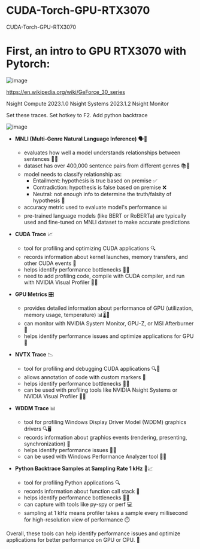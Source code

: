 # CUDA-Torch-GPU-RTX3070
CUDA-Torch-GPU-RTX3070

# First, an intro to GPU RTX3070 with Pytorch:

![image](https://user-images.githubusercontent.com/30595158/223591104-d92127bc-a41f-4c19-bd15-d3137878d744.png)

https://en.wikipedia.org/wiki/GeForce_30_series

Nsight Compute 2023.1.0
Nsight Systems 2023.1.2
Nsight Monitor

Set these traces.  Set hotkey to F2.  Add python backtrace

![image](https://user-images.githubusercontent.com/30595158/223607018-fd00fc13-c7f6-41bb-811e-903b045a0760.png)


- **MNLI (Multi-Genre Natural Language Inference)** 🗣️💬
  - evaluates how well a model understands relationships between sentences 👥💭
  - dataset has over 400,000 sentence pairs from different genres 📚📖
  - model needs to classify relationship as:
    - Entailment: hypothesis is true based on premise ✅
    - Contradiction: hypothesis is false based on premise ❌
    - Neutral: not enough info to determine the truth/falsity of hypothesis 🤷
  - accuracy metric used to evaluate model's performance 📊
  - pre-trained language models (like BERT or RoBERTa) are typically used and fine-tuned on MNLI dataset to make accurate predictions
  
- **CUDA Trace** 📈
  - tool for profiling and optimizing CUDA applications 🔍
  - records information about kernel launches, memory transfers, and other CUDA events 📝
  - helps identify performance bottlenecks 🕵️‍♀️
  - need to add profiling code, compile with CUDA compiler, and run with NVIDIA Visual Profiler 👨‍💻
  
- **GPU Metrics** 🎛️
  - provides detailed information about performance of GPU (utilization, memory usage, temperature) 📊🌡️💾
  - can monitor with NVIDIA System Monitor, GPU-Z, or MSI Afterburner 👀
  - helps identify performance issues and optimize applications for GPU 🚀
  
- **NVTX Trace** 📉
  - tool for profiling and debugging CUDA applications 🔍🐛
  - allows annotation of code with custom markers 📌
  - helps identify performance bottlenecks 🕵️‍♂️
  - can be used with profiling tools like NVIDIA Nsight Systems or NVIDIA Visual Profiler 👨‍💻
  
- **WDDM Trace** 📊
  - tool for profiling Windows Display Driver Model (WDDM) graphics drivers 🔍🖥️
  - records information about graphics events (rendering, presenting, synchronization) 📝
  - helps identify performance issues 🕵️‍♀️
  - can be used with Windows Performance Analyzer tool 👨‍💻
  
- **Python Backtrace Samples at Sampling Rate 1 kHz** 🐍📈
  - tool for profiling Python applications 🔍
  - records information about function call stack 📝
  - helps identify performance bottlenecks 🕵️‍♂️
  - can capture with tools like py-spy or perf 💻
  - sampling at 1 kHz means profiler takes a sample every millisecond for high-resolution view of performance ⏱️
  
Overall, these tools can help identify performance issues and optimize applications for better performance on GPU or CPU. 🚀

